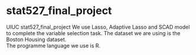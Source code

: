 # stat527_final_project
UIUC stat527_final_project
We use Lasso, Adaptive Lasso and SCAD model to complete the variable selection task.
The dataset we are using is the Boston Housing dataset.
<br>
The programme language we use is R.
